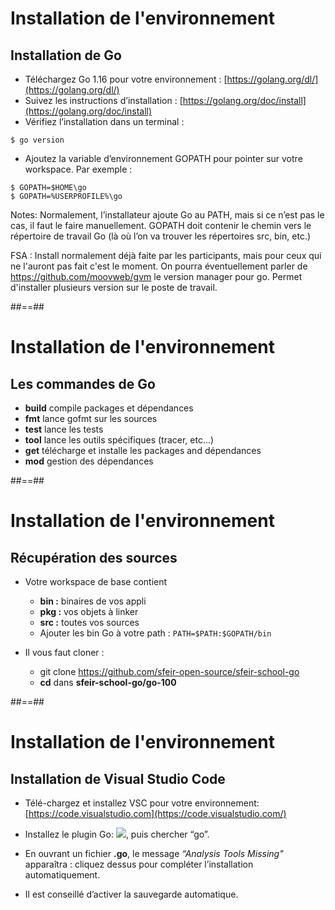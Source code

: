 # Installation de l'environnement

## Installation de Go

- Téléchargez Go 1.16 pour votre environnement : [https://golang.org/dl/](https://golang.org/dl/)
- Suivez les instructions d’installation : [https://golang.org/doc/install](https://golang.org/doc/install)
- Vérifiez l’installation dans un terminal :

```shell
$ go version
```

- Ajoutez la variable d’environnement GOPATH pour pointer sur votre workspace. Par exemple :

```shell
$ GOPATH=$HOME\go
$ GOPATH=%USERPROFILE%\go
```

<!-- .element: class="big-code" -->

Notes:
Normalement, l’installateur ajoute Go au PATH, mais si ce n’est pas le cas, il faut le faire manuellement.
GOPATH doit contenir le chemin vers le répertoire de travail Go (là où l’on va trouver les répertoires src, bin, etc.)

FSA :
Install normalement déjà faite par les participants, mais pour ceux qui ne l'auront pas fait c'est le moment.
On pourra éventuellement parler de https://github.com/moovweb/gvm le version manager pour go. Permet d'installer plusieurs version sur le poste de travail.

##==##

# Installation de l'environnement

## Les commandes de Go

- **build** compile packages et dépendances
- **fmt** lance gofmt sur les sources
- **test** lance les tests
- **tool** lance les outils spécifiques (tracer, etc...)
- **get** télécharge et installe les packages and dépendances
- **mod** gestion des dépendances

##==##

# Installation de l'environnement

## Récupération des sources

- Votre workspace de base contient

  - **bin :** binaires de vos appli
  - **pkg :** vos objets à linker
  - **src :** toutes vos sources
  - Ajouter les bin Go à votre path : `PATH=$PATH:$GOPATH/bin`

- Il vous faut cloner :

  - git clone <a href="https://github.com/sfeir-open-source/sfeir-school-go">https://github.com/sfeir-open-source/sfeir-school-go</a>
  - **cd** dans **sfeir-school-go/go-100**

##==##

# Installation de l'environnement

## Installation de Visual Studio Code

- Télé-chargez et installez VSC pour votre environnement: [https://code.visualstudio.com](https://code.visualstudio.com/)
- Installez le plugin Go: <img src="./assets/go-100/images/plugins.jpg">, puis chercher “go”.

- En ouvrant un fichier **.go**, le message _“Analysis Tools Missing"_ apparaîtra : cliquez dessus pour compléter l’installation automatiquement.
- Il est conseillé d’activer la sauvegarde automatique.
